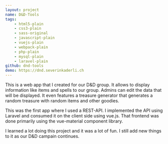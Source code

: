 ```yaml
---
layout: project
name: D&D-Tools
tags:
    - html5-plain
    - css3-plain
    - sass-original
    - javascript-plain
    - vuejs-plain
    - webpack-plain
    - php-plain
    - mysql-plain
    - laravel-plain
github: dnd-tools
demo: https://dnd.severinkaderli.ch
---
```

This is a web app that I created for our D&D group. It allows to display information like items and spells to our group. Admins can edit the data that will be displayed. It even features a treasure generator that generates a random treasure with random items and other goodies.

This was the first app where I used a REST-API. I implemented the API using Laravel and consumed it on the client side using vue.js. That frontend was done primarily using the vue-material component library.

I learned a lot doing this project and it was a lot of fun. I still add new things to it as our D&D campain continues.